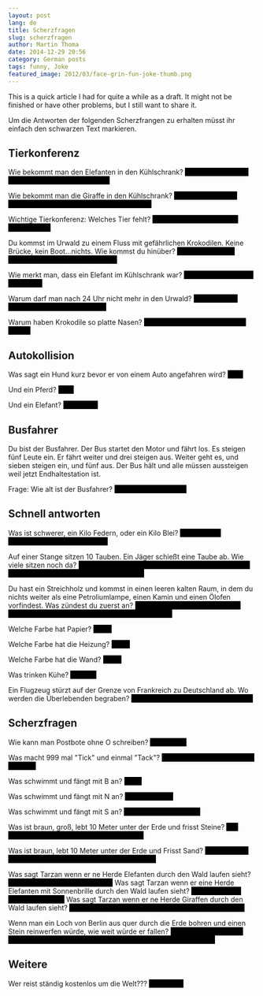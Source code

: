 ```yaml
---
layout: post
lang: de
title: Scherzfragen
slug: scherzfragen
author: Martin Thoma
date: 2014-12-29 20:56
category: German posts
tags: funny, Joke
featured_image: 2012/03/face-grin-fun-joke-thumb.png
---
```

<div class="info">This is a quick article I had for quite a while as a draft. It might not be finished or have other problems, but I still want to share it.</div>

Um die Antworten der folgenden Scherzfrangen zu erhalten müsst ihr einfach den schwarzen Text markieren.

<h2>Tierkonferenz</h2>
Wie bekommt man den Elefanten in den Kühlschrank?
<span style="background-color:#000;color:#000">Kühlschranktür auf, Elefant rein, Kühlschranktür zu.</span>

Wie bekommt man die Giraffe in den Kühlschrank?
<span style="background-color:#000;color:#000">Kühlschranktür auf, Elefant raus, Giraffe rein, Kühlschranktür zu.</span>

Wichtige Tierkonferenz: Welches Tier fehlt?
<span style="background-color:#000;color:#000">Die Giraffe, die ist noch im Kühlschrank.</span>

Du kommst im Urwald zu einem Fluss mit gefährlichen Krokodilen. Keine Brücke, kein Boot...nichts. Wie kommst du hinüber?
<span style="background-color:#000;color:#000">Schwimmen - Die Krokodile sind auf der Konferenz.</span>

Wie merkt man, dass ein Elefant im Kühlschrank war?
<span style="background-color:#000;color:#000">An den Fußstapfen in der Butter.</span>

Warum darf man nach 24 Uhr nicht mehr in den Urwald?
<span style="background-color:#000;color:#000">Weil dann die elefanten Fallschirm springen.</span>

Warum haben Krokodile so platte Nasen?
<span style="background-color:#000;color:#000">Weil sie nach 24 Uhr im Urwald waren.</span>

<h2>Autokollision</h2>
Was sagt ein Hund kurz bevor er von einem Auto angefahren wird?
<span style="background-color:#000;color:#000">hilf...</span>

Und ein Pferd?
<span style="background-color:#000;color:#000">hilf... </span>

Und ein Elefant?
<span style="background-color:#000;color:#000">Komm nur.</span>

<h2>Busfahrer</h2>
Du bist der Busfahrer. Der Bus startet den Motor und fährt los. Es steigen fünf Leute ein. Er fährt weiter und drei steigen aus. Weiter geht es, und sieben steigen ein, und fünf aus. Der Bus hält und alle müssen aussteigen weil jetzt Endhaltestation ist.

Frage: Wie alt ist der Busfahrer?
<span style="background-color:#000;color:#000">DU bist der Busfahrer!</span>

<h2>Schnell antworten</h2>
Was ist schwerer, ein Kilo Federn, oder ein Kilo Blei?
<span style="background-color:#000;color:#000">Es ist beides gleichschwer, ein kg ist ein kg.</span>

Auf einer Stange sitzen 10 Tauben. Ein Jäger schießt eine Taube ab. Wie viele sitzen noch da?
<span style="background-color:#000;color:#000">Es sitzt keine Taube mehr auf der Stange. Wenn eine erschossen wird fliegen die anderen weg.</span>

Du hast ein Streichholz und kommst in einen leeren kalten Raum, in dem du nichts weiter als eine Petroliumlampe, einen Kamin und einen Ölofen vorfindest.
Was zündest du zuerst an?
<span style="background-color:#000;color:#000">Bevor du irgendetwas anzünden kannst musst du zuerst das Streichholz anzünden.</span>

Welche Farbe hat Papier?
<span style="background-color:#000;color:#000">Weiß.</span>

Welche Farbe hat die Heizung?
<span style="background-color:#000;color:#000">Weiß.</span>

Welche Farbe hat die Wand?
<span style="background-color:#000;color:#000">Weiß.</span>

Was trinken Kühe?
<span style="background-color:#000;color:#000">Wasser.</span>

Ein Flugzeug stürzt auf der Grenze von Frankreich zu Deutschland ab.
Wo werden die Überlebenden begraben?
<span style="background-color:#000;color:#000">Überlebende werden nicht begraben.</span>

<h2>Scherzfragen</h2>
Wie kann man Postbote ohne O schreiben?
<span style="background-color:#000;color:#000">Briefträger.</span>

Was macht 999 mal "Tick" und einmal "Tack"?
<span style="background-color:#000;color:#000">Ein Tausendfüßler mit einem Holzfuß.</span>

Was schwimmt und fängt mit B an?
<span style="background-color:#000;color:#000">Brett.</span>

Was schwimmt und fängt mit N an?
<span style="background-color:#000;color:#000">Noch ein Brett.</span>

Was schwimmt und fängt mit S an?
<span style="background-color:#000;color:#000">Schon wieder ein Brett.</span>

Was ist braun, groß, lebt 10 Meter unter der Erde und frisst Steine?
<span style="background-color:#000;color:#000">Der große, braune, unterirdische Steinfresser.</span>

Was ist braun, lebt 10 Meter unter der Erde und Frisst Sand?
<span style="background-color:#000;color:#000">Die Oma vom großen, braunen, unterirdischen Steinfresser.</span>

Was sagt Tarzan wenn er ne Herde Elefanten durch den Wald laufen sieht?
<span style="background-color:#000;color:#000">Guck mal, eine Herde Elefanten!</span>
Was sagt Tarzan wenn er eine Herde Elefanten mit Sonnenbrille durch den Wald laufen sieht?
<span style="background-color:#000;color:#000">Nichts, denn er erkennt sie nicht.</span>
Was sagt Tarzan wenn er ne Herde Giraffen durch den Wald laufen sieht?
<span style="background-color:#000;color:#000">Nochmal fall ich auf euer Verkleidungsspiel nicht rein!</span>

Wenn man ein Loch von Berlin aus quer durch die Erde bohren und einen Stein reinwerfen würde, wie weit würde er fallen? <span style="background-color:#000;color:#000">10 Meter, dann wird er vom großen, braunen unterirdischen Steinfresser aufgefressen.</span>

<h2>Weitere</h2>
Wer reist ständig kostenlos um die Welt???
<span style="background-color:#000;color:#000">Der Mond.</span>
